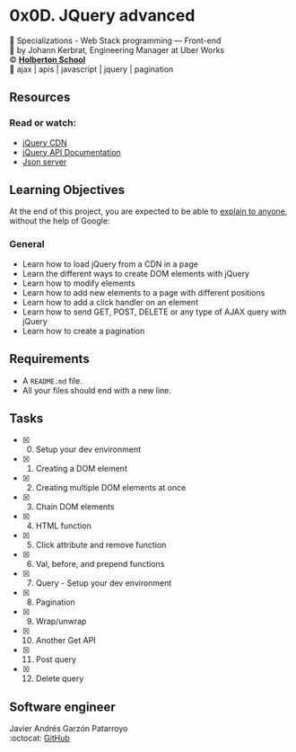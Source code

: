 # 0x0D. JQuery advanced
:open_file_folder: Specializations - Web Stack programming ― Front-end  
:bust_in_silhouette: by Johann Kerbrat, Engineering Manager at Uber Works  
:copyright: **[Holberton School](https://www.holbertonschool.com/)**  
:bookmark: ajax | apis | javascript | jquery | pagination

## Resources
### Read or watch:
* [jQuery CDN](https://code.jquery.com/)
* [jQuery API Documentation](https://api.jquery.com/)
* [Json server](https://github.com/typicode/json-server)

## Learning Objectives
At the end of this project, you are expected to be able to [explain to anyone](https://fs.blog/2012/04/feynman-technique/), without the help of Google:
### General
* Learn how to load jQuery from a CDN in a page
* Learn the different ways to create DOM elements with jQuery
* Learn how to modify elements
* Learn how to add new elements to a page with different positions
* Learn how to add a click handler on an element
* Learn how to send GET, POST, DELETE or any type of AJAX query with jQuery
* Learn how to create a pagination

## Requirements
* A ```README.md``` file.
* All your files should end with a new line.

## Tasks
* [x] 0. Setup your dev environment
* [x] 1. Creating a DOM element
* [x] 2. Creating multiple DOM elements at once
* [x] 3. Chain DOM elements
* [x] 4. HTML function
* [x] 5. Click attribute and remove function
* [x] 6. Val, before, and prepend functions
* [x] 7. Query - Setup your dev environment
* [x] 8. Pagination
* [x] 9. Wrap/unwrap
* [x] 10. Another Get API
* [x] 11. Post query
* [x] 12. Delete query

## Software engineer
Javier Andrés Garzón Patarroyo  
:octocat: [GitHub](https://github.com/javierandresgp/)
